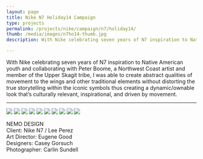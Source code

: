 ```yaml
---
layout: page
title: Nike N7 Holiday14 Campaign
type: projects
permalink: /projects/nike/campaign/n7/holiday14/
thumb: /media/images/n7ho14-thumb.jpg
description: With Nike celebrating seven years of N7 inspiration to Native American youth and collaborating with Peter Boome, a Northwest Coast artist and member of the Upper Skagit tribe, I was able to create abstract qualities of movement to the wings and other traditional elements without distorting the true storytelling within the iconic symbols thus creating a dynamic/ownable  look that’s culturally relevant, inspirational, and driven by movement.

---
```


With Nike celebrating seven years of N7 inspiration to Native American youth and collaborating with Peter Boome, a Northwest Coast artist and member of the Upper Skagit tribe, I was able to create abstract qualities of movement to the wings and other traditional elements without distorting the true storytelling within the iconic symbols thus creating a dynamic/ownable  look that’s culturally relevant, inspirational, and driven by movement.

---

![](/media/images/n7ho_2014_1.jpg) 
![](/media/images/n7ho_2014_2.jpg)
![](/media/images/n7ho_2014_3.jpg)
![](/media/images/n7ho_2014_4.jpg)
![](/media/images/n7ho_2014_5.jpg)
![](/media/images/n7ho_2014_6.jpg)
![](/media/images/n7ho_2014_7.jpg)
![](/media/images/n7ho_2014_8.jpg)
![](/media/images/n7ho_2014_9.jpg)
![](/media/images/n7ho_2014_10.jpg)



NEMO DESIGN<br/>
Client: Nike N7 / Lee Perez<br/>
Art Director: Eugene Good<br/>
Designers: Casey Gorsuch<br/>
Photographer: Carlin Sundell